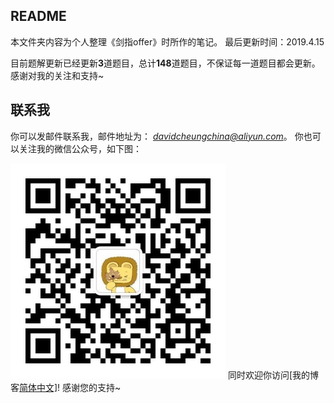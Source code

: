 ## README

本文件夹内容为个人整理《剑指offer》时所作的笔记。 最后更新时间：2019.4.15



目前题解更新已经更新**3**道题目，总计**148**道题目，不保证每一道题目都会更新。感谢对我的关注和支持~

## 联系我

你可以发邮件联系我，邮件地址为： *davidcheungchina@aliyun.com*。
你也可以关注我的微信公众号，如下图：

 [![img](https://github.com/dqhplhzz2008/dqhplhzz2008.github.io/raw/master/weixingongzhonghao.jpg)](https://github.com/dqhplhzz2008/dqhplhzz2008.github.io/raw/master/weixingongzhonghao.jpg) 
同时欢迎你访问[我的博客[简体中文\]](http://www.yushuai.xyz/)! 感谢您的支持~